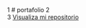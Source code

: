 1  # portafolio
2  
3  <a href="https://ricardogitpy.github.io/desafio1/">Visualiza mi repositorio</a>
